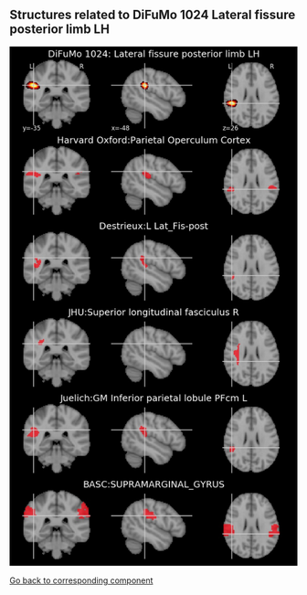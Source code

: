 


## Structures related to DiFuMo 1024 Lateral fissure posterior limb LH

![21](21.jpg "Structures related to DiFuMo 1024 Lateral fissure posterior limb LH")

[Go back to corresponding component](https://parietal-inria.github.io/DiFuMo/1024/html/21.html)